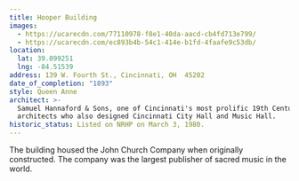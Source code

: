 ```yaml
---
title: Hooper Building
images:
  - https://ucarecdn.com/77110978-f8e1-40da-aacd-cb4fd713e799/
  - https://ucarecdn.com/ec893b4b-54c1-414e-b1fd-4faafe9c53db/
location:
  lat: 39.099251
  lng: -84.51539
address: 139 W. Fourth St., Cincinnati, OH  45202
date_of_completion: "1893"
style: Queen Anne
architect: >-
  Samuel Hannaford & Sons, one of Cincinnati's most prolific 19th Century
  architects who also designed Cincinnati City Hall and Music Hall.
historic_status: Listed on NRHP on March 3, 1980.
---
```


The building housed the John Church Company when originally constructed. The company was the largest publisher of sacred music in the world.
